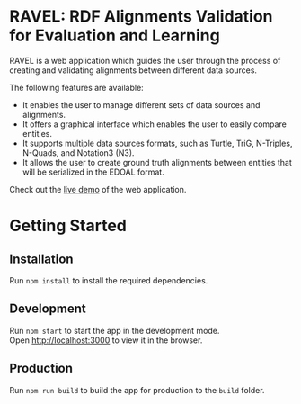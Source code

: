 # RAVEL: RDF Alignments Validation for Evaluation and Learning

RAVEL is a web application which guides the user through the process of creating and validating alignments between different data sources.

The following features are available:

* It enables the user to manage different sets of data sources and alignments.
* It offers a graphical interface which enables the user to easily compare entities.
* It supports multiple data sources formats, such as Turtle, TriG, N-Triples, N-Quads, and Notation3 (N3).
* It allows the user to create ground truth alignments between entities that will be serialized in the EDOAL format.

Check out the [live demo](https://ravel-demo.herokuapp.com/) of the web application.

# Getting Started

## Installation

Run `npm install` to install the required dependencies.

## Development

Run `npm start` to start the app in the development mode.<br>
Open [http://localhost:3000](http://localhost:3000) to view it in the browser.

## Production

Run `npm run build` to build the app for production to the `build` folder.
